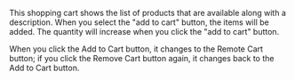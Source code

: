 This shopping cart shows the list of products that are available along with a description.
When you select the "add to cart" button, the items will be added.
The quantity will increase when you click the "add to cart" button.

When you click the Add to Cart button, it changes to the Remote Cart button; if you click the Remove Cart button again, it changes back to the Add to Cart button.
